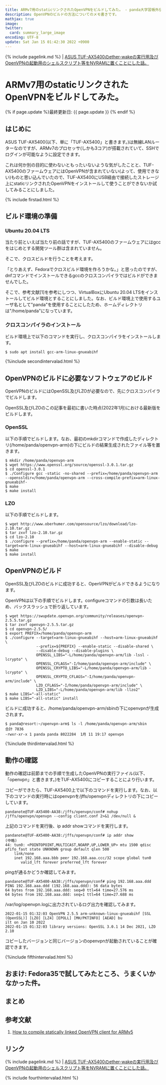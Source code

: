 ```yaml
---
title: ARMv7用のstaticリンクされたOpenVPNをビルドしてみた。 - panda大学習帳外伝
description: OpenVPNのビルドの方法についてのメモ書きです。
mathjax: true
image: 
twitter: 
  card: summary_large_image
encoding: UTF-8
update: Sat Jan 15 01:42:30 2022 +0900
---
```

{% include pagelink.md %} \| [ASUS TUF-AX5400のether-wakeの実行用及びOpenVPNの起動用のシェルスクリプト等をNVRAMに置くことにした話。](https://pandanote.info/?p=8407)
# ARMv7用のstaticリンクされたOpenVPNをビルドしてみた。
{% if page.update %}最終更新日: {{ page.update }} {% endif %}
## はじめに
ASUS TUF-AX5400(以下、単に「TUF-AX5400」と書きます。)は無線LANルーターなのですが、ARMv7のプロセッサ(しかも3コア)が搭載されていて、SSHでログインが可能なように設定できます。

これは何か別の目的に使わないともったいないような気がしたことと、TUF-AX5400のファームウェアにはOpenVPNが含まれていない(よって、使用できない)ものと思い込んでいたので、TUF-AX5400にUSB経由で接続したストレージ上にstaticリンクされたOpenVPNをインストールして使うことができないか試してみることにしました。

{% include firstad.html %}

## ビルド環境の準備
### Ubuntu 20.04 LTS
当たり前といえば当たり前の話ですが、TUF-AX5400のファームウェアにはgccをはじめとする開発ツール群は含まれていません。

そこで、クロスビルドを行うことを考えます。

「とりあえず、Fedoraでクロスビルド環境を作ろうかな。」と思ったのですが、dnfコマンドでインストールできるgccのクロスコンパイラではビルドができませんでした。

そこで、参考文献[1]を参考にしつつ、VirtualBoxにUbuntu 20.04 LTSをインストールしてビルド環境とすることにしました。なお、ビルド環境上で使用するユーザ名として"panda"を使用することにしたため、ホームディレクトリは"/home/panda"になっています。
### クロスコンパイラのインストール
ビルド環境上で以下のコマンドを実行し、クロスコンパイラをインストールします。

```
$ sudo apt install gcc-arm-linux-gnueabihf

```

{%include secondintervalad.html %}

## OpenVPNのビルドに必要なソフトウェアのビルド
OpenVPNのビルドにはOpenSSL及びLZOが必要なので、先にクロスコンパイラでビルドします。

OpenSSL及びLZOのこの記事を最初に書いた時点(2022年1月)における最新版をビルドします。
### OpenSSL
以下の手順でビルドします。なお、最初のmkdirコマンドで作成したディレクトリ(/home/panda/openvpn-arm)の下にビルドの結果生成されたファイル等を置きます。

```
$ mkdir /home/panda/openvpn-arm
$ wget https://www.openssl.org/source/openssl-3.0.1.tar.gz
$ cd openssl-3.0.1
$ ./Configure gcc -static -no-shared --prefix=/home/panda/openvpn-arm --openssldir=/home/panda/openvpn-arm --cross-compile-prefix=arm-linux-gnueabihf-
$ make
$ make install
```
### LZO
以下の手順でビルドします。

```
$ wget http://www.oberhumer.com/opensource/lzo/download/lzo-2.10.tar.gz
$ tar zxvf lzo-2.10.tar.gz
$ cd lzo-2.10
$ ./configure --prefix=/home/panda/openvpn-arm --enable-static --target=arm-linux-gnueabihf --host=arm-linux-gnueabihf --disable-debug
$ make
$ make install
```
## OpenVPNのビルド
OpenSSL及びLZOのビルドに成功すると、OpenVPNがビルドできるようになります。

OpenVPNは以下の手順でビルドします。configureコマンドの引数は長いため、バックスラッシュで折り返しています。

```
$ wget https://swupdate.openvpn.org/community/releases/openvpn-2.5.5.tar.gz
$ tar zxvf openvpn-2.5.5.tar.gz
$ cd openvpn-2.5.5/
$ export PREFIX=/home/panda/openvpn-arm
$ ./configure --target=arm-linux-gnueabihf --host=arm-linux-gnueabihf \
              --prefix=${PREFIX} --enable-static --disable-shared \
			  --disable-debug --disable-plugins \
			  OPENSSL_LIBS="-L/home/panda/openvpn-arm/lib -lssl -lcrypto" \
			  OPENSSL_CFLAGS="-I/home/panda/openvpn-arm/include" \
			  OPENSSL_CRYPTO_LIBS="-L/home/panda/openvpn-arm/lib -lcrypto" \
			  OPENSSL_CRYPTO_CFLAGS="-I/home/panda/openvpn-arm/include" \
			  LZO_CFLAGS="-I/home/panda/openvpn-arm/include" \
			  LZO_LIBS="-L/home/panda/openvpn-arm/lib -llzo2"
$ make LIBS="-all-static"
$ make LIBS="-all-static" install
```

ビルドに成功すると、/home/panda/openvpn-arm/sbinの下にopenvpnが生成されます。

```
$ panda@resort:~/openvpn-arm$ ls -l /home/panda/openvpn-arm/sbin
合計 7836
-rwxr-xr-x 1 panda panda 8022284  1月 11 19:17 openvpn
```

{%include thirdintervalad.html %}

## 動作の確認
動作の確認は前節までの手順で生成したOpenVPNの実行ファイル(以下、「openvpn」と書きます。)をTUF-AX5400にコピーすることにより行います。

コピーができたら、TUF-AX5400上で以下のコマンドを実行します。なお、以下のコマンドの実行時にはopenvpnを/jffs/openvpnディレクトリの下にコピーしています。

```
pandanote@TUF-AX5400-AA38:/jffs/openvpn/conf# nohup /jffs/openvpn/openvpn --config client.conf 2>&1 /dev/null &
```

上記のコマンドを実行後、ip addr showコマンドを実行します。

```
pandanote@TUF-AX5400-AA38:/jffs/openvpn/conf# ip addr show
(中略)
44: tun0: <POINTOPOINT,MULTICAST,NOARP,UP,LOWER_UP> mtu 1500 qdisc pfifo_fast state UNKNOWN group default qlen 500
    link/none
    inet 192.168.aaa.bbb peer 192.168.aaa.ccc/32 scope global tun0
       valid_lft forever preferred_lft forever
```

pingが通るかどうか確認してみます。

```
pandanote@TUF-AX5400-AA38:/jffs/openvpn/conf# ping 192.168.aaa.ddd
PING 192.168.aaa.ddd (192.168.aaa.ddd): 56 data bytes
64 bytes from 192.168.aaa.ddd: seq=0 ttl=64 time=27.576 ms
64 bytes from 192.168.aaa.ddd: seq=1 ttl=64 time=27.688 ms
```

/var/log/openvpn.logに出力されているログ出力を確認してみます。

```
2022-01-15 01:32:03 OpenVPN 2.5.5 arm-unknown-linux-gnueabihf [SSL (OpenSSL)] [LZO] [LZ4] [EPOLL] [MH/PKTINFO] [AEAD] bu
ilt on Jan 10 2022
2022-01-15 01:32:03 library versions: OpenSSL 3.0.1 14 Dec 2021, LZO 2.10
```

コピーしたバージョンと同じバージョンのopenvpnが起動されていることが確認できます。

{%include fifthintervalad.html %}

## おまけ: Fedora35で試してみたところ、うまくいかなかった件。

## まとめ

## 参考文献
1. [How to compile statically linked OpenVPN client for ARMv5](https://gist.github.com/Anubisss/afea82b97058e418e8030ee35e40f54f)

## リンク
{% include pagelink.md %} \| [ASUS TUF-AX5400のether-wakeの実行用及びOpenVPNの起動用のシェルスクリプト等をNVRAMに置くことにした話。](https://pandanote.info/?p=8407)

{% include fourthintervalad.html %}
